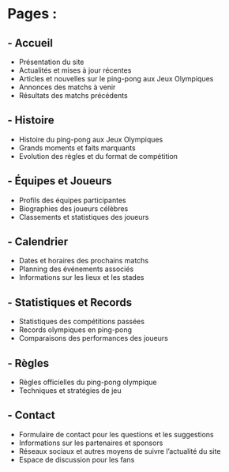 # Pages :
## - Accueil
- Présentation du site
- Actualités et mises à jour récentes
- Articles et nouvelles sur le ping-pong aux Jeux Olympiques
- Annonces des matchs à venir
- Résultats des matchs précédents
## - Histoire
- Histoire du ping-pong aux Jeux Olympiques
- Grands moments et faits marquants
- Evolution des règles et du format de compétition
## - Équipes et Joueurs
- Profils des équipes participantes
- Biographies des joueurs célèbres
- Classements et statistiques des joueurs
## - Calendrier
- Dates et horaires des prochains matchs
- Planning des événements associés
- Informations sur les lieux et les stades
## - Statistiques et Records
- Statistiques des compétitions passées
- Records olympiques en ping-pong
- Comparaisons des performances des joueurs
## - Règles
- Règles officielles du ping-pong olympique
- Techniques et stratégies de jeu
## - Contact
- Formulaire de contact pour les questions et les suggestions
- Informations sur les partenaires et sponsors
- Réseaux sociaux et autres moyens de suivre l’actualité du site
- Espace de discussion pour les fans